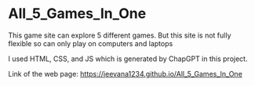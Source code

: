 # All_5_Games_In_One

This game site can explore 5 different games. But this site is not fully flexible so can only play on computers and laptops

I used HTML, CSS, and JS which is generated by ChapGPT in this project.

Link of the web page: https://jeevana1234.github.io/All_5_Games_In_One


